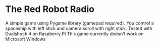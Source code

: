 # The Red Robot Radio
A simple game using Pygame library (gamepad required).
You control a spaceship with left stick and camera scroll with right stick. Tested with Dualshock 4 on Raspberry Pi
This game currently doesn't work on Microsoft Windows
